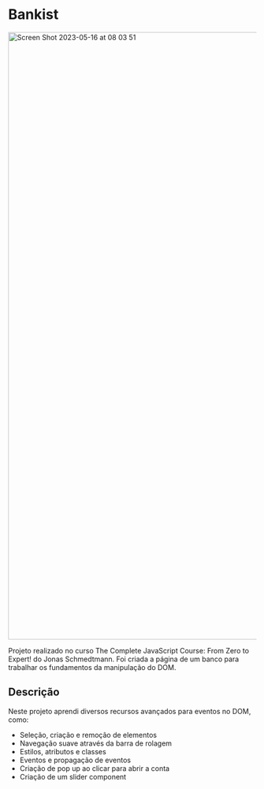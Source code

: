 <h1>Bankist</h1>

<img width="1233" alt="Screen Shot 2023-05-16 at 08 03 51" src="https://github.com/GustavoMarialva/DOM-Avancado-0-Aula-13---bankist/assets/104008680/86d89e51-f5ee-49be-82d8-60447ca16937">

Projeto realizado no curso The Complete JavaScript Course: From Zero to Expert! do Jonas Schmedtmann. Foi criada a página de um banco para trabalhar os fundamentos da manipulação do DOM. 


## Descrição

Neste projeto aprendi diversos recursos avançados para eventos no DOM, como:
- Seleção, criação e remoção de elementos
- Navegação suave através da barra de rolagem
- Estilos, atributos e classes
- Eventos e propagação de eventos
- Criação de pop up ao clicar para abrir a conta
- Criação de um slider component


